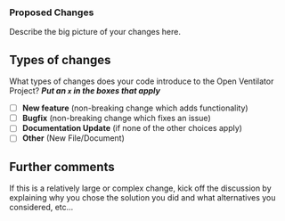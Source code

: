 ### Proposed Changes

Describe the big picture of your changes here.

## Types of changes

What types of changes does your code introduce to the Open Ventilator Project?
**_Put an `x` in the boxes that apply_**

- [ ] **New feature** (non-breaking change which adds functionality)
- [ ] **Bugfix** (non-breaking change which fixes an issue)
- [ ] **Documentation Update** (if none of the other choices apply)
- [ ] **Other** (New File/Document)

## Further comments

If this is a relatively large or complex change, kick off the discussion by explaining why you chose the solution you did and what alternatives you considered, etc...
